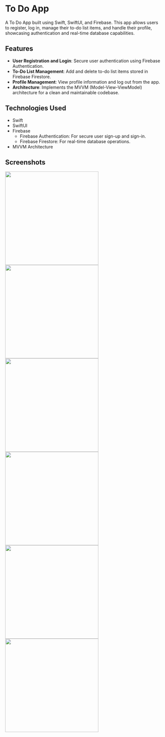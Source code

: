 # To Do App

A To Do App built using Swift, SwiftUI, and Firebase. This app allows users to register, log in, manage their to-do list items, and handle their profile, showcasing authentication and real-time database capabilities.

## Features

- **User Registration and Login**: Secure user authentication using Firebase Authentication.
- **To-Do List Management**: Add and delete to-do list items stored in Firebase Firestore.
- **Profile Management**: View profile information and log out from the app.
- **Architecture**: Implements the MVVM (Model-View-ViewModel) architecture for a clean and maintainable codebase.

## Technologies Used

- Swift
- SwiftUI
- Firebase
  - Firebase Authentication: For secure user sign-up and sign-in.
  - Firebase Firestore: For real-time database operations.
- MVVM Architecture

## Screenshots

<p float="left">
  <img src="Screenshots/Register.png" width="300" />
  <img src="Screenshots/Login.png" width="300" /> 
  <img src="Screenshots/NoItems.png" width="300" />
  <img src="Screenshots/AddItem.png" width="300" />
  <img src="Screenshots/ToDoList.png" width="300" />
  <img src="Screenshots/Profile.png" width="300" />
</p>
